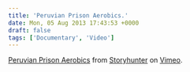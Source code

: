 ```yaml
---
title: 'Peruvian Prison Aerobics.'
date: Mon, 05 Aug 2013 17:43:53 +0000
draft: false
tags: ['Documentary', 'Video']
---
```


[Peruvian Prison Aerobics](http://vimeo.com/70492462) from [Storyhunter](http://vimeo.com/storyhunter) on [Vimeo](https://vimeo.com).